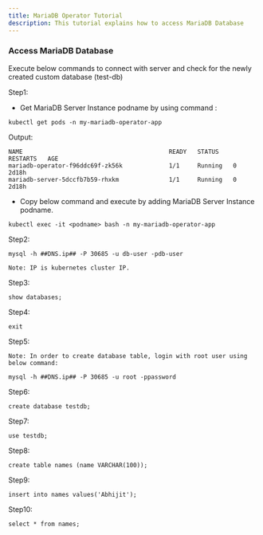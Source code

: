 ```yaml
---
title: MariaDB Operator Tutorial
description: This tutorial explains how to access MariaDB Database
---
```


### Access MariaDB Database 

Execute below commands to connect with server and check for the newly created custom database (test-db)

Step1: 

- Get MariaDB Server Instance podname by using command :


```execute
kubectl get pods -n my-mariadb-operator-app
```

Output:

```
NAME                                         READY   STATUS    RESTARTS   AGE
mariadb-operator-f96ddc69f-zk56k             1/1     Running   0          2d18h
mariadb-server-5dccfb7b59-rhxkm              1/1     Running   0          2d18h
```


- Copy below command and execute by adding MariaDB Server Instance podname.

```copycommand
kubectl exec -it <podname> bash -n my-mariadb-operator-app
```

Step2:

```execute
mysql -h ##DNS.ip## -P 30685 -u db-user -pdb-user
```

```
Note: IP is kubernetes cluster IP.
```
  
Step3:

```execute
show databases;
```


Step4:

```execute
exit
```


Step5:

```
Note: In order to create database table, login with root user using below command:
```

```execute
mysql -h ##DNS.ip## -P 30685 -u root -ppassword
```


Step6:

```execute
create database testdb;
```


Step7:

```execute
use testdb;
```


Step8:

```execute
create table names (name VARCHAR(100));
```


Step9:

```execute
insert into names values('Abhijit');
```


Step10:

```execute
select * from names;
```
